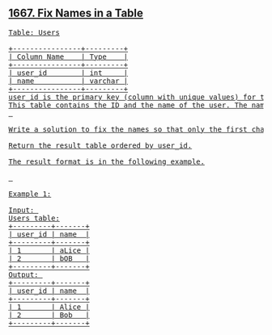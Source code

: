 <h2><a href="https://leetcode.com/problems/fix-names-in-a-table/">1667. Fix Names in a Table
</h2>

<pre>
Table: Users

+----------------+---------+
| Column Name    | Type    |
+----------------+---------+
| user_id        | int     |
| name           | varchar |
+----------------+---------+
user_id is the primary key (column with unique values) for this table.
This table contains the ID and the name of the user. The name consists of only lowercase and uppercase characters.
 

Write a solution to fix the names so that only the first character is uppercase and the rest are lowercase.

Return the result table ordered by user_id.

The result format is in the following example.

 

Example 1:

Input: 
Users table:
+---------+-------+
| user_id | name  |
+---------+-------+
| 1       | aLice |
| 2       | bOB   |
+---------+-------+
Output: 
+---------+-------+
| user_id | name  |
+---------+-------+
| 1       | Alice |
| 2       | Bob   |
+---------+-------+
</pre>
